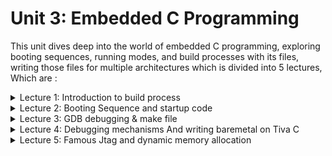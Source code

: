 # Unit 3: Embedded C Programming
This unit dives deep into the world of embedded C programming, exploring booting sequences, running modes, and build processes with its files,
writing those files for multiple architectures which is divided into 5 lectures, Which are :
<details>
<summary> Lecture 1: Introduction to build process </summary>
- Typedef command.</br>
- Header protection. <br>
- Compiler Optimiztaion. <br>
- Volatile type qualifier. <br>
- Cross-compiling toolchains. <br>
- Static & Dynamic Lib. <br>
- Compilation Process. 
</details>

<details>
<summary> Lecture 2: Booting Sequence and startup code </summary>
- Booting sequence and different running modes. </br>
- Booting sequence inside bootloaders. </br>
- Booting Sequence Examples. </br>
- LAB1 : writing Baremetal SW from scratch on verstilepb. </br>
- Navigating the .obj files (relocatable image). </br>
- Executable file sections (.data , .bss and .rodata). </br>
- Startup file in assembly. </br>
- Linker script and Locator. </br>
- Linker script commands.
</details>

<details>
<summary> Lecture 3: GDB debugging & make file </summary>
- GDB tutorial. </br>
- Make file tutorial. </br>
- Difference between Cmake and make. </br>
- LAB2: writing baremetal SW on ARM CORTEX-M3. </br>
- Startup file in C. </br>
- Memory alignment. </br>
- Thumb instructions. </br>
- More complex linker script. </br>
- Weak and Alias function attribute. </br>
- How to copy .data and reserve .bss sections.
</details>

<details>
<summary> Lecture 4: Debugging mechanisms And writing baremetal on Tiva C </summary>
- lAB3:write baremetal SW on TM4C123 ARM CORTEX-M4. </br>
- Review mapfile. </br>
- Debugging TM4C123 by keil-uvision simulation mode. </br>
- Different debugging mechanisms. </br>
- Debug TM4C123 by openocd gdbserver. </br>
- Debug TM4C123 by openocd gdbserver with ide (eclipse). </br>

</details>

<details>
<summary> Lecture 5: Famous Jtag and dynamic memory allocation </summary>
- Famous Jtag/swd (emulators/debuggers_adaptors). </br>
- ST-link. </br>
- J-link. </br>
- lauterbach / trace32. </br>
- renesas e1/e2 debugger. </br>
- Dynamic memory allocation. </br>
- Dynamic memory allocation in embedded C. </br>
- Implement _sbrk to support malloc in embedded C. </br>

</details>

